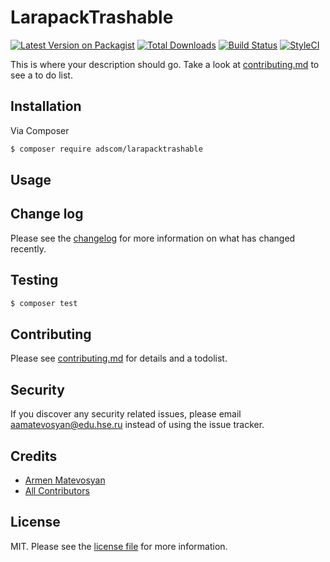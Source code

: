 # LarapackTrashable

[![Latest Version on Packagist][ico-version]][link-packagist]
[![Total Downloads][ico-downloads]][link-downloads]
[![Build Status][ico-travis]][link-travis]
[![StyleCI][ico-styleci]][link-styleci]

This is where your description should go. Take a look at [contributing.md](contributing.md) to see a to do list.

## Installation

Via Composer

``` bash
$ composer require adscom/larapacktrashable
```

## Usage

## Change log

Please see the [changelog](changelog.md) for more information on what has changed recently.

## Testing

``` bash
$ composer test
```

## Contributing

Please see [contributing.md](contributing.md) for details and a todolist.

## Security

If you discover any security related issues, please email aamatevosyan@edu.hse.ru instead of using the issue tracker.

## Credits

- [Armen Matevosyan][link-author]
- [All Contributors][link-contributors]

## License

MIT. Please see the [license file](license.md) for more information.

[ico-version]: https://img.shields.io/packagist/v/adscom/larapacktrashable.svg?style=flat-square
[ico-downloads]: https://img.shields.io/packagist/dt/adscom/larapacktrashable.svg?style=flat-square
[ico-travis]: https://img.shields.io/travis/adscom/larapacktrashable/master.svg?style=flat-square
[ico-styleci]: https://styleci.io/repos/12345678/shield

[link-packagist]: https://packagist.org/packages/adscom/larapacktrashable
[link-downloads]: https://packagist.org/packages/adscom/larapacktrashable
[link-travis]: https://travis-ci.org/adscom/larapacktrashable
[link-styleci]: https://styleci.io/repos/12345678
[link-author]: https://github.com/adscom
[link-contributors]: ../../contributors
